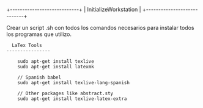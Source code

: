 +----------------------------+
|   InitializeWorkstation    |
+----------------------------+

Crear un script .sh con todos los comandos necesarios para instalar
todos los programas que utilizo.


	  LaTex Tools
	----------------

		sudo apt-get install texlive
		sudo apt-get install latexmk
        
        // Spanish babel
        sudo apt-get install texlive-lang-spanish
        
        // Other packages like abstract.sty
        sudo apt-get install texlive-latex-extra

